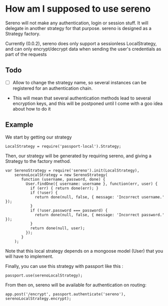 # How am I supposed to use sereno
Sereno will not make any authentication, login or session stuff. It will delegate in another strategy for that purpose.
sereno is designed as a Strategy factory.

Currently (0.0.2), sereno does only support a sessionless LocalStrategy, and can only encrypt/decrypt data when sending the user's credentials as part of the requests

## Todo
 - [ ] Allow to change the strategy name, so several instances can be registered for an authentication chain.
  - This will mean that several authentication methods lead to several encryption keys, and this will be postponed until I come with a goo idea about how to do it

## Example
We start by getting our strategy

    LocalStrategy = require('passport-local').Strategy;

Then, our strategy will be generated by requiring sereno, and giving a Strategy to the factory method.

    var SerenoStrategy = require('sereno').init(LocalStrategy),
        serenoLocalStrategy = new SerenoStrategy(
           function (username, password, done) {
             User.findOne({ username: username }, function(err, user) {
               if (err) { return done(err); }
               if (!user) {
                 return done(null, false, { message: 'Incorrect username.' });
               }
               if (!user.password === password) {
                 return done(null, false, { message: 'Incorrect password.' });
               }
               return done(null, user);
             });
           }
        );

Note that this local strategy depends on a mongoose model (User) that you will have to implement.

Finally, you can use this strategy with passport like this :

    passport.use(serenoLocalStrategy);

From then on, sereno will be available for authentication on routing:

    app.post('/encrypt', passport.authenticate('sereno'), serenoLocalStrategy.encrypt);
